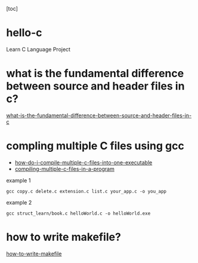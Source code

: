[toc]
# hello-c

Learn C Language Project

# what is the fundamental difference between source and header files in c? 
[what-is-the-fundamental-difference-between-source-and-header-files-in-c](https://stackoverflow.com/questions/3482948/what-is-the-fundamental-difference-between-source-and-header-files-in-c)

# compling multiple C files using gcc

- [how-do-i-compile-multiple-c-files-into-one-executable](https://stackoverflow.com/questions/47073126/how-do-i-compile-multiple-c-files-into-one-executable)
- [compiling-multiple-c-files-in-a-program](https://stackoverflow.com/questions/8728728/compiling-multiple-c-files-in-a-program)

example 1
```shell
gcc copy.c delete.c extension.c list.c your_app.c -o you_app
```

example 2
```shell
gcc struct_learn/book.c helloWorld.c -o helloWorld.exe
```

# how to write makefile?
[how-to-write-makefile](https://seisman.github.io/how-to-write-makefile/overview.html)

